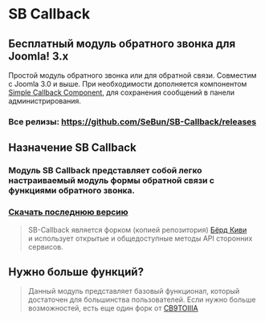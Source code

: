 # SB Callback
## Бесплатный модуль обратного звонка для Joomla! 3.x
Простой модуль обратного звонка или для обратной связи. Совместим с Joomla 3.0 и выше.
При необходимости дополняется компонентом [Simple Callback Component](https://github.com/birdkiwi/com_simplecallback/releases/), для сохранения сообщений в панели администрирования.

### Все релизы: https://github.com/SeBun/SB-Callback/releases

## Назначение SB Callback
### Модуль SB Callback представляет собой легко настраиваемый модуль формы обратной связи с функциями обратного звонка.
### [Скачать последнюю версию](https://github.com/SeBun/SB-Callback/releases)

> SB-Callback является форком (копией репозитория) [Бёрд Киви](https://github.com/birdkiwi/mod_simplecallback)  
> и использует открытые и общедоступные методы API сторонних сервисов.

## Нужно больше функций?
> Данный модуль представляет базовый функционал, который достаточен для большинства
> пользователей. Если нужно больше возможностей, есть еще один форк от [CB9TOIIIA](https://github.com/CB9TOIIIA/simplecallback_fork_cb9t)
